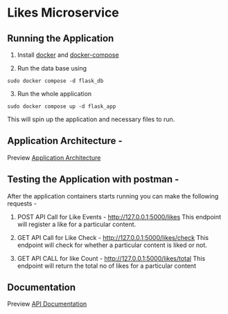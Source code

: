 # Likes Microservice

## Running the Application

1. Install [docker](https://docs.docker.com/engine/install/ubuntu/) and [docker-compose](https://docs.docker.com/compose/install/linux/#install-the-plugin-manually)

2. Run the data base using 

```
sudo docker compose -d flask_db
```
3. Run the whole application

```code
sudo docker compose up -d flask_app
```
This will spin up the application and necessary files to run.

## Application Architecture - 

Preview [Application Architecture](https://drive.google.com/file/d/1CFswREFHfenRdeTtm7Ym8zynVCNQShaX/view)

## Testing the Application with postman - 
After the application containers starts running you can make the following requests - 

1. POST API Call for Like Events - 
http://127.0.0.1:5000/likes 
This endpoint will register a like for a particular content.

2. GET API Call for Like Check - 
http://127.0.0.1:5000/likes/check
This endpoint will check for whether a particular content is liked or not.

3. GET API CALL for like Count - 
http://127.0.0.1:5000/likes/total
This endpoint will return the total no of likes for a particular content

## Documentation

Preview [API Documentation](https://documenter.getpostman.com/view/13971988/2s93z9ciL8)